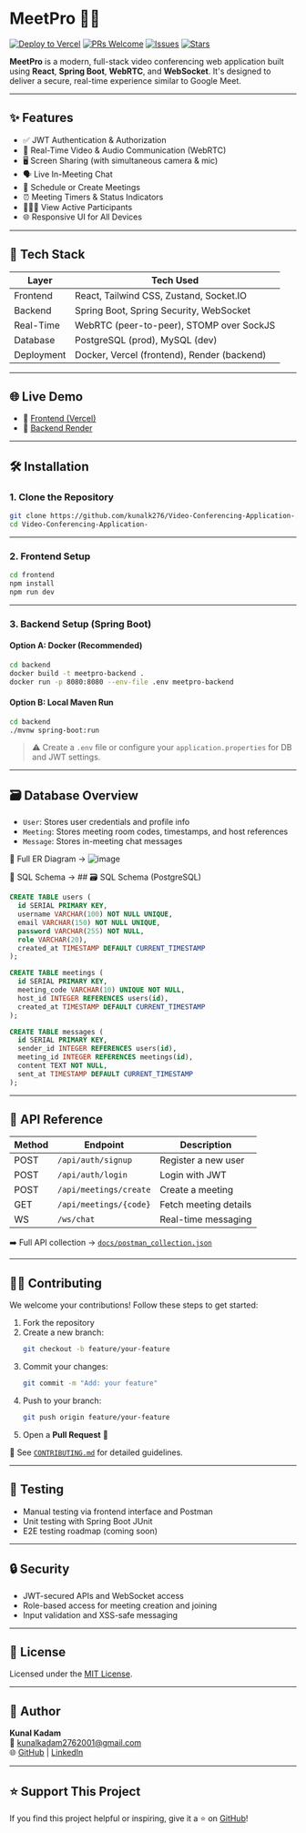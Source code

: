 # MeetPro 🎥💬


[![Deploy to Vercel](https://vercel.com/button)](https://vercel.com/import)
[![PRs Welcome](https://img.shields.io/badge/PRs-welcome-brightgreen.svg)](CONTRIBUTING.md)
[![Issues](https://img.shields.io/github/issues/kunalk276/Video-Conferencing-Application-)](https://github.com/kunalk276/Video-Conferencing-Application-/issues)
[![Stars](https://img.shields.io/github/stars/kunalk276/Video-Conferencing-Application-)](https://github.com/kunalk276/Video-Conferencing-Application-)

**MeetPro** is a modern, full-stack video conferencing web application built using **React**, **Spring Boot**, **WebRTC**, and **WebSocket**. It's designed to deliver a secure, real-time experience similar to Google Meet.

---

## ✨ Features

- ✅ JWT Authentication & Authorization  
- 🎥 Real-Time Video & Audio Communication (WebRTC)  
- 🖥️ Screen Sharing (with simultaneous camera & mic)  
- 🗣️ Live In-Meeting Chat  
- 📅 Schedule or Create Meetings  
- ⏰ Meeting Timers & Status Indicators  
- 🧑‍🤝‍🧑 View Active Participants  
- 🌐 Responsive UI for All Devices  

---

## 🧰 Tech Stack

| Layer       | Tech Used                                  |
|-------------|---------------------------------------------|
| Frontend    | React, Tailwind CSS, Zustand, Socket.IO     |
| Backend     | Spring Boot, Spring Security, WebSocket     |
| Real-Time   | WebRTC (peer-to-peer), STOMP over SockJS    |
| Database    | PostgreSQL (prod), MySQL (dev)              |
| Deployment  | Docker, Vercel (frontend), Render (backend) |

---

## 🌐 Live Demo

- 🔗 [Frontend (Vercel)](https://video-conferencing-application-taupe.vercel.app)
- 🔗 [Backend Render](https://video-conferencing-application-gmsl.onrender.com)

---

## 🛠️ Installation

### 1. Clone the Repository

```bash
git clone https://github.com/kunalk276/Video-Conferencing-Application-.git
cd Video-Conferencing-Application-
```

---

### 2. Frontend Setup

```bash
cd frontend
npm install
npm run dev
```

---

### 3. Backend Setup (Spring Boot)

#### Option A: Docker (Recommended)

```bash
cd backend
docker build -t meetpro-backend .
docker run -p 8080:8080 --env-file .env meetpro-backend
```

#### Option B: Local Maven Run

```bash
cd backend
./mvnw spring-boot:run
```

> ⚠️ Create a `.env` file or configure your `application.properties` for DB and JWT settings.

---

## 🗃️ Database Overview

* `User`: Stores user credentials and profile info  
* `Meeting`: Stores meeting room codes, timestamps, and host references  
* `Message`: Stores in-meeting chat messages  

📄 Full ER Diagram → ![image](https://github.com/user-attachments/assets/ad7e49d6-2e9d-4ffe-a962-7199719e3e55)
  
📄 SQL Schema → ## 🗃️ SQL Schema (PostgreSQL)

```sql
CREATE TABLE users (
  id SERIAL PRIMARY KEY,
  username VARCHAR(100) NOT NULL UNIQUE,
  email VARCHAR(150) NOT NULL UNIQUE,
  password VARCHAR(255) NOT NULL,
  role VARCHAR(20),
  created_at TIMESTAMP DEFAULT CURRENT_TIMESTAMP
);

CREATE TABLE meetings (
  id SERIAL PRIMARY KEY,
  meeting_code VARCHAR(10) UNIQUE NOT NULL,
  host_id INTEGER REFERENCES users(id),
  created_at TIMESTAMP DEFAULT CURRENT_TIMESTAMP
);

CREATE TABLE messages (
  id SERIAL PRIMARY KEY,
  sender_id INTEGER REFERENCES users(id),
  meeting_id INTEGER REFERENCES meetings(id),
  content TEXT NOT NULL,
  sent_at TIMESTAMP DEFAULT CURRENT_TIMESTAMP
);
```


---

## 📡 API Reference

| Method | Endpoint               | Description           |
|--------|------------------------|------------------------|
| POST   | `/api/auth/signup`     | Register a new user    |
| POST   | `/api/auth/login`      | Login with JWT         |
| POST   | `/api/meetings/create` | Create a meeting       |
| GET    | `/api/meetings/{code}` | Fetch meeting details  |
| WS     | `/ws/chat`             | Real-time messaging    |

➡️ Full API collection → [`docs/postman_collection.json`](docs/postman_collection.json)

---

## 🧑‍💻 Contributing

We welcome your contributions! Follow these steps to get started:

1. Fork the repository  
2. Create a new branch:  
   ```bash
   git checkout -b feature/your-feature
   ```  
3. Commit your changes:  
   ```bash
   git commit -m "Add: your feature"
   ```  
4. Push to your branch:  
   ```bash
   git push origin feature/your-feature
   ```  
5. Open a **Pull Request** 🎉  

📜 See [`CONTRIBUTING.md`](CONTRIBUTING.md) for detailed guidelines.

---

## 🧪 Testing

- Manual testing via frontend interface and Postman  
- Unit testing with Spring Boot JUnit  
- E2E testing roadmap (coming soon)

---

## 🔒 Security

- JWT-secured APIs and WebSocket access  
- Role-based access for meeting creation and joining  
- Input validation and XSS-safe messaging

---

## 📄 License

Licensed under the [MIT License](LICENSE).

---

## 👤 Author

**Kunal Kadam**  
📧 [kunalkadam2762001@gmail.com](mailto:kunalkadam2762001@gmail.com)  
🌐 [GitHub](https://github.com/kunalk276) | [LinkedIn](https://linkedin.com/in/kunaldkadam)

---

## ⭐️ Support This Project

If you find this project helpful or inspiring, give it a ⭐ on [GitHub](https://github.com/kunalk276/Video-Conferencing-Application-)!

